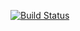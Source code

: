 [![Build Status](https://dev.azure.com/arhaam78692/AgileProject/_apis/build/status%2Fmobin1986.gitapp?branchName=main)](https://dev.azure.com/arhaam78692/AgileProject/_build/latest?definitionId=4&branchName=main)

